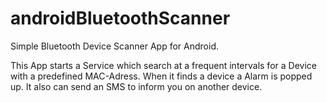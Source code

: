 androidBluetoothScanner
=======================

Simple Bluetooth Device Scanner App for Android.

This App starts a Service which search at a frequent intervals for a Device with a predefined MAC-Adress.
When it finds a device a Alarm is popped up. It also can send an SMS to inform you on another device.
